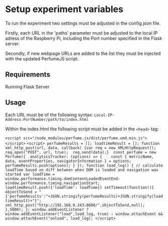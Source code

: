 # Setup experiment variables
To run the experiment two settings must be adjusted in the config.json file. 

Firstly, each URL in the 'paths' parameter must be adjusted to the local IP adress of the Raspberry Pi, including the Port number specified in the Flask server.

Secondly, if new webpage URLs are added to the list they must be injected with the updated PerfumeJS script.

## Requirements
Running Flask Server

## Usage
Each URL must be of the following syntax: ``Local-IP-Address:PortNumber/path/to/index.html``

Within the index.html the following script must be added in the ``<head>`` tag:

``<script src="/node_modules/perfume.js/dist/perfume.umd.min.js"></script>``
    ``<script>
        perfumeResults = [];
        loadtimeResult = [];
        function xml_http_post(url, data, callback) {var req = new XMLHttpRequest(); req.open("POST", url, true); 
        req.send(data);} 
        const perfume = new Perfume({  analyticsTracker: (options) => {    const { metricName, data, eventProperties, navigatorInformation } = options; 
        perfumeResults.push(options); } });
        function load_log() {
        // calculate loadTime based on diff between when DOM is loaded and navigation was started
        var loadTime = window.performance.timing.domContentLoadedEventEnd- window.performance.timing.navigationStart;
        loadtimeResult.push({'loadTime': loadTime})
        setTimeout(function(){ objectToSend = "{'perfumeResults':"+JSON.stringify(perfumeResults)+JSON.stringify(loadtimeResult)+"}"; 
        xml_http_post("http://192.168.0.243:8080/",objectToSend,null); },5000); };
        window.addEventListener ?window.addEventListener("load",load_log, true) : window.attachEvent && window.attachEvent("onload", load_log);
    </script>``
